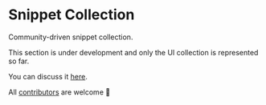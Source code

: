 # Snippet Collection

Сommunity-driven snippet collection.

This section is under development and only the UI collection is represented so far.

You can discuss it [here](https://github.com/massCodeIO/massCode/discussions/142).

All [contributors](https://github.com/massCodeIO/masscode.io/blob/master/README.md#contribution) are welcome 👋
